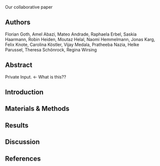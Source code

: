 
Our collaborative paper

## Authors

Florian Goth, Amel Abazi, Mateo Andrade, Raphaela Erbel, Saskia Haarmann, Robin Heiden, Moutaz Helal, Naomi Hemmelmann, Jonas Karg, Felix Knote, Carolina Köstler, Vijay Medala, Pratheeba Nazia, Helke Parussel, Theresa Schönrock, Regina Wirsing 

## Abstract
Private Input. <- What is this??

## Introduction

## Materials & Methods

## Results

## Discussion

## References


